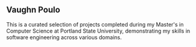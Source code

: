 ## Vaughn Poulo
<p> This is a curated selection of projects completed during my Master's in Computer Science at Portland State University, demonstrating my skills in software engineering across various domains.
</p>
